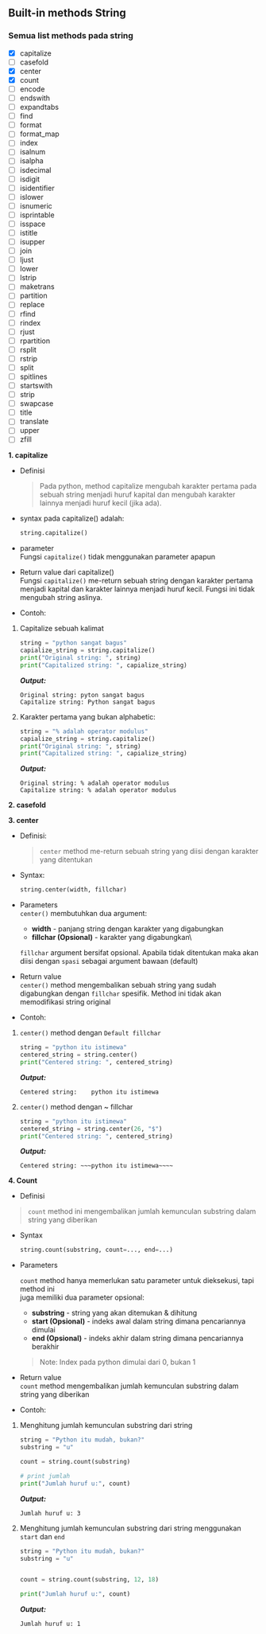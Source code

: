 ## Built-in methods String

### Semua list methods pada string
- [x] capitalize
- [ ] casefold
- [x] center
- [x] count
- [ ] encode
- [ ] endswith
- [ ] expandtabs
- [ ] find
- [ ] format
- [ ] format_map
- [ ] index
- [ ] isalnum
- [ ] isalpha
- [ ] isdecimal
- [ ] isdigit
- [ ] isidentifier
- [ ] islower
- [ ] isnumeric
- [ ] isprintable
- [ ] isspace
- [ ] istitle
- [ ] isupper
- [ ] join
- [ ] ljust
- [ ] lower
- [ ] lstrip
- [ ] maketrans
- [ ] partition
- [ ] replace
- [ ] rfind
- [ ] rindex
- [ ] rjust
- [ ] rpartition
- [ ] rsplit
- [ ] rstrip
- [ ] split
- [ ] spitlines
- [ ] startswith
- [ ] strip
- [ ] swapcase
- [ ] title
- [ ] translate
- [ ] upper
- [ ] zfill

**1. capitalize**

- Definisi
  > Pada python, method capitalize mengubah karakter pertama pada sebuah string menjadi
  > huruf kapital dan mengubah karakter lainnya menjadi huruf kecil (jika ada).

- syntax pada capitalize() adalah:
    ```python
    string.capitalize()
    ```

- parameter\
    Fungsi `capitalize()` tidak menggunakan parameter apapun
  

- Return value dari capitalize()\
    Fungsi `capitalize()` me-return sebuah string dengan karakter pertama menjadi kapital dan
    karakter lainnya menjadi huruf kecil. Fungsi ini tidak mengubah string aslinya.

  
- Contoh:
1. Capitalize sebuah kalimat
    ```python
    string = "python sangat bagus"
    capialize_string = string.capitalize()
    print("Original string: ", string)
    print("Capitalized string: ", capialize_string)
    ```
   ***Output:***
    ```text
   Original string: pyton sangat bagus
   Capitalize string: Python sangat bagus
    ```
   
2. Karakter pertama yang bukan alphabetic:
    ```python
    string = "% adalah operator modulus"
    capialize_string = string.capitalize()
    print("Original string: ", string)
    print("Capitalized string: ", capialize_string)
    ```
    ***Output:***
    ```text
    Original string: % adalah operator modulus
    Capitalize string: % adalah operator modulus
    ```



**2. casefold**

**3. center**

- Definisi:
  > `center` method me-return sebuah string yang diisi dengan karakter 
  > yang ditentukan
  
- Syntax:
    ```python
    string.center(width, fillchar)
    ```

- Parameters\
  `center()` membutuhkan dua argument:
  - **width** - panjang string dengan karakter yang digabungkan
  - **fillchar (Opsional)** - karakter yang digabungkan\
    
  `fillchar` argument bersifat opsional. Apabila tidak ditentukan maka akan diisi
  dengan `spasi` sebagai argument bawaan (default)
  

- Return value\
  `center()` method mengembalikan sebuah string yang sudah digabungkan
  dengan `fillchar` spesifik. Method ini tidak akan memodifikasi string original


- Contoh:
1. `center()` method dengan `Default fillchar`
    ```python
    string = "python itu istimewa"
    centered_string = string.center()
    print("Centered string: ", centered_string)
    ```
   ***Output:***
    ```text
    Centered string:    python itu istimewa    
    ```

2. `center()` method dengan ~ fillchar
    ```python
    string = "python itu istimewa"
    centered_string = string.center(26, "$")
    print("Centered string: ", centered_string)
    ```
   ***Output:***
    ```text
    Centered string: ~~~python itu istimewa~~~~
    ```

**4. Count**

- Definisi
> `count` method ini mengembalikan jumlah kemunculan substring
> dalam string yang diberikan

- Syntax

    ```python
    string.count(substring, count=..., end=...)

    ```

- Parameters

    `count` method hanya memerlukan satu parameter untuk dieksekusi, tapi method ini\
    juga memiliki dua parameter opsional:

    * **substring** - string yang akan ditemukan & dihitung
    * **start (Opsional)** - indeks awal dalam string dimana pencariannya dimulai
    * **end (Opsional)** - indeks akhir dalam string dimana pencariannya berakhir

    > Note: Index pada python dimulai dari 0, bukan 1

- Return value\
    `count` method mengembalikan jumlah kemunculan substring dalam string yang diberikan

- Contoh:
1. Menghitung jumlah kemunculan substring dari string

    ```python
    string = "Python itu mudah, bukan?"
    substring = "u"

    count = string.count(substring)

    # print jumlah
    print("Jumlah huruf u:", count)
    ```
    
    ***Output:***
    ```text
    Jumlah huruf u: 3
    ```

2. Menghitung jumlah kemunculan substring dari string menggunakan `start` dan `end`

    ```python
    string = "Python itu mudah, bukan?"
    substring = "u"


    count = string.count(substring, 12, 18)

    print("Jumlah huruf u:", count)
    ```

    ***Output:***
    ```text
    Jumlah huruf u: 1
    ```
